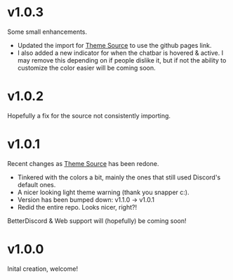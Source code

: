 # v1.0.3
Some small enhancements.
- Updated the import for [Theme Source](https://github.com/luckfire/theme-source) to use the github pages link. 
- I also added a new indicator for when the chatbar is hovered & active. I may remove this depending on if people dislike it, but if not the ability to customize the color easier will be coming soon.

# v1.0.2
Hopefully a fix for the source not consistently importing.

# v1.0.1
Recent changes as [Theme Source](https://github.com/luckfire/theme-source) has been redone.
- Tinkered with the colors a bit, mainly the ones that still used Discord's default ones.
- A nicer looking light theme warning (thank you snapper c:).
- Version has been bumped down: v1.1.0 -> v1.0.1
- Redid the entire repo. Looks nicer, right?!

BetterDiscord & Web support will (hopefully) be coming soon!

# v1.0.0
Inital creation, welcome!
